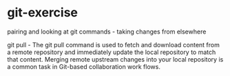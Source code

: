 # git-exercise
pairing and looking at git commands - taking changes from elsewhere

git pull - The git pull command is used to fetch and download content from a remote repository and immediately update the local repository to match that content. Merging remote upstream changes into your local repository is a common task in Git-based collaboration work flows.
